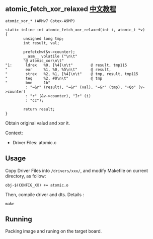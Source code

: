atomic_fetch_xor_relaxed [中文教程](https://biscuitos.github.io/blog/ATOMIC_atomic_fetch_xor_relaxed/)
----------------------------------

```
atomic_xor_* (ARMv7 Cotex-A9MP)

static inline int atomic_fetch_xor_relaxed(int i, atomic_t *v)
{
        unsigned long tmp;
        int result, val;

        prefetchw(&v->counter);
        __asm__ volatile ("\n\t"
        "@ atomic_xor\n\t"
"1:      ldrex   %0, [%4]\n\t"        @ result, tmp115
"        eor     %1, %0, %5\n\t"      @ result,
"        strex   %2, %1, [%4]\n\t"    @ tmp, result, tmp115
"        teq     %2, #0\n\t"          @ tmp
"        bne     1b"
         : "=&r" (result), "=&r" (val), "=&r" (tmp), "+Qo" (v->counter)
         : "r" (&v->counter), "Ir" (i)
         : "cc");

        return result;
}
```

Obtain original valud and xor it.

Context:

* Driver Files: atomic.c

## Usage

Copy Driver Files into `/drivers/xxx/`, and modify Makefile on current 
directory, as follow:

```
obj-$(CONFIG_XX) += atomic.o
```

Then, compile driver and dts. Details :

```
make
```

## Running

Packing image and runing on the target board.
